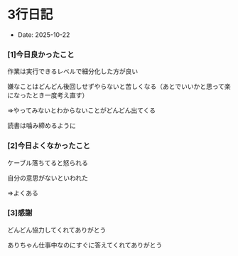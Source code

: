 # 3行日記

- Date: 2025-10-22

### [1]今日良かったこと

作業は実行できるレベルで細分化した方が良い

嫌なことはどんどん後回しせずやらないと苦しくなる（あとでいいかと思って楽になったとき一度考え直す）

⇒やってみないとわからないことがどんどん出てくる

読書は噛み締めるように

### [2]今日よくなかったこと

ケーブル落ちてると怒られる

自分の意思がないといわれた

⇒よくある





### [3]感謝

どんどん協力してくれてありがとう

ありちゃん仕事中なのにすぐに答えてくれてありがとう


